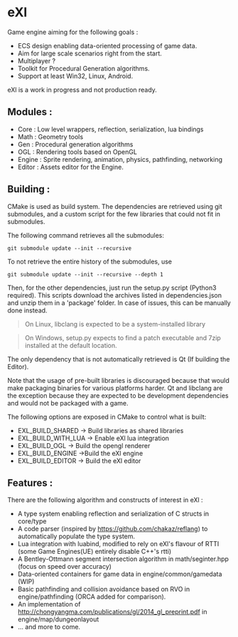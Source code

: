 # eXl

Game engine aiming for the following goals :
- ECS design enabling data-oriented processing of game data.
- Aim for large scale scenarios right from the start.
- Multiplayer ?
- Toolkit for Procedural Generation algorithms.
- Support at least Win32, Linux, Android.

eXl is a work in progress and not production ready.

## Modules : 

- Core : Low level wrappers, reflection, serialization, lua bindings
- Math : Geometry tools
- Gen : Procedural generation algorithms
- OGL : Rendering tools based on OpenGL
- Engine : Sprite rendering, animation, physics, pathfinding, networking
- Editor : Assets editor for the Engine.

## Building : 

CMake is used as build system.
The dependencies are retrieved using git submodules, and a custom script for the few libraries that could not fit in submodules.

The following command retrieves all the submodules:

`git submodule update --init --recursive`

To not retrieve the entire history of the submodules, use 

`git submodule update --init --recursive --depth 1`

Then, for the other dependencies, just run the setup.py script (Python3 required).
This scripts download the archives listed in dependencies.json and unzip them in a 'package' folder.
In case of issues, this can be manually done instead.
> On Linux, libclang is expected to be a system-installed library

> On Windows, setup.py expects to find a patch executable and 7zip installed at the default location.

The only dependency that is not automatically retrieved is Qt (If building the Editor).

Note that the usage of pre-built libraries is discouraged because that would make packaging binaries for various platforms harder.
Qt and libclang are the exception because they are expected to be development dependencies and would not be packaged with a game.

The following options are exposed in CMake to control what is built: 

- EXL_BUILD_SHARED -> Build libraries as shared libraries
- EXL_BUILD_WITH_LUA -> Enable eXl lua integration
- EXL_BUILD_OGL -> Build the opengl renderer
- EXL_BUILD_ENGINE ->Build the eXl engine
- EXL_BUILD_EDITOR -> Build the eXl editor

## Features :

There are the following algorithm and constructs of interest in eXl :
- A type system enabling reflection and serialization of C structs in core/type
- A code parser (inspired by https://github.com/chakaz/reflang) to automatically populate the type system.
- Lua integration with luabind, modified to rely on eXl's flavour of RTTI (some Game Engines(UE) entirely disable C++'s rtti)
- A Bentley-Ottmann segment intersection algorithm in math/seginter.hpp (focus on speed over accuracy)
- Data-oriented containers for game data in engine/common/gamedata (WIP)
- Basic pathfinding and collision avoidance based on RVO in engine/pathfinding (ORCA added for comparison).
- An implementation of http://chongyangma.com/publications/gl/2014_gl_preprint.pdf in engine/map/dungeonlayout
- ... and more to come.

